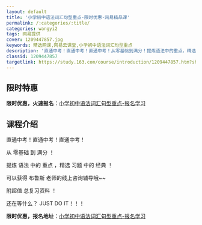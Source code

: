 ```yaml
---
layout: default
title: '小学初中语法词汇句型重点-限时优惠-网易精品课'
permalink: /:categories/:title/
categories: wangyi2
tags: 网易提供
cover: 1209447857.jpg
keywords: 精选网课,网易云课堂,小学初中语法词汇句型重点
description: '直通中考！直通中考！直通中考！从零基础到满分！提炼语法中的重点，精选习题中的经典！可以获得布鲁斯老师的线上咨询辅导哦~~'
classid: 1209447857
targetlink: https://study.163.com/course/introduction/1209447857.htm?share=1&shareId=1025206652&utm_campaign=share&utm_medium=iphoneShare&utm_source=&utm_u=1025206652
---
```


## 限时特惠

**限时优惠，火速报名**：[小学初中语法词汇句型重点-报名学习](https://study.163.com/course/introduction/1209447857.htm?share=1&shareId=1025206652&utm_campaign=share&utm_medium=iphoneShare&utm_source=&utm_u=1025206652)

## 课程介绍

直通中考！直通中考！直通中考！ 



从 零基础 到 满分 ！



提炼 语法 中的 重点 ，精选 习题 中的 经典 ！ 





可以获得 布鲁斯 老师的线上咨询辅导哦~~



附超值 总复习资料 ！



还在等什么？ JUST DO IT！！！

**限时优惠，报名地址**：[小学初中语法词汇句型重点-报名学习](https://study.163.com/course/introduction/1209447857.htm?share=1&shareId=1025206652&utm_campaign=share&utm_medium=iphoneShare&utm_source=&utm_u=1025206652)

